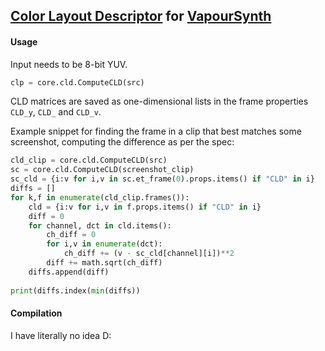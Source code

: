 ## [Color Layout Descriptor](https://en.wikipedia.org/wiki/Color_layout_descriptor) for [VapourSynth](https://github.com/vapoursynth/vapoursynth)

#### Usage

Input needs to be 8-bit YUV.
```py
clp = core.cld.ComputeCLD(src)
```

CLD matrices are saved as one-dimensional lists in the frame properties `CLD_y`, `CLD_` and `CLD_v`.

Example snippet for finding the frame in a clip that best matches some screenshot, computing the difference as per the spec:
```py
cld_clip = core.cld.ComputeCLD(src)
sc = core.cld.ComputeCLD(screenshot_clip)
sc_cld = {i:v for i,v in sc.et_frame(0).props.items() if "CLD" in i}
diffs = []
for k,f in enumerate(cld_clip.frames()):
	cld = {i:v for i,v in f.props.items() if "CLD" in i}
	diff = 0
	for channel, dct in cld.items():
		ch_diff = 0
		for i,v in enumerate(dct):
			ch_diff += (v - sc_cld[channel][i])**2
		diff += math.sqrt(ch_diff) 
	diffs.append(diff)
 
print(diffs.index(min(diffs))
```
#### Compilation
I have literally no idea D:
